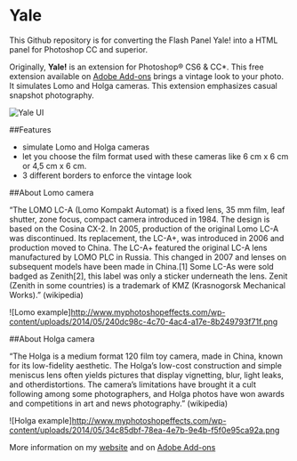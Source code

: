 # Yale

This Github repository is for converting the Flash Panel Yale! into a HTML panel for Photoshop CC and superior.

Originally, **Yale!** is an extension for Photoshop® CS6 & CC*.
This free extension available on [Adobe Add-ons](https://creative.adobe.com/addons/producers/40) brings a vintage look to your photo. 
It simulates Lomo and Holga cameras. This extension emphasizes casual snapshot photography.

![Yale UI](http://www.actiongraphik.fr/wp-content/uploads/2014/05/9b3bfba6-f8d3-4194-8921-ea8ba45a530c-300x300.png)

##Features

* simulate Lomo and Holga cameras
* let you choose the film format used with these cameras like 6 cm x 6 cm or 4,5 cm x 6 cm.
* 3 different borders to enforce the vintage look

##About Lomo camera

“The LOMO LC-A (Lomo Kompakt Automat) is a fixed lens, 35 mm film, leaf shutter, zone focus, compact camera introduced in 1984. The design is based on the Cosina CX-2.
In 2005, production of the original Lomo LC-A was discontinued. Its replacement, the LC-A+, was introduced in 2006 and production moved to China. The LC-A+ featured the original LC-A lens manufactured by LOMO PLC in Russia. This changed in 2007 and lenses on subsequent models have been made in China.[1] Some LC-As were sold badged as Zenith[2], this label was only a sticker underneath the lens. Zenit (Zenith in some countries) is a trademark of KMZ (Krasnogorsk Mechanical Works).” (wikipedia)

![Lomo example]http://www.myphotoshopeffects.com/wp-content/uploads/2014/05/240dc98c-4c70-4ac4-a17e-8b249793f71f.png

##About Holga camera

“The Holga is a medium format 120 film toy camera, made in China, known for its low-fidelity aesthetic.
The Holga’s low-cost construction and simple meniscus lens often yields pictures that display vignetting, blur, light leaks, and otherdistortions. The camera’s limitations have brought it a cult following among some photographers, and Holga photos have won awards and competitions in art and news photography.” (wikipedia)

![Holga example]http://www.myphotoshopeffects.com/wp-content/uploads/2014/05/34c85dbf-78ea-4e7b-9e4b-f5f0e95ca92a.png

More information on my [website](http://www.myphotoshopeffects.com/) and on [Adobe Add-ons](https://creative.adobe.com/addons/producers/40)
